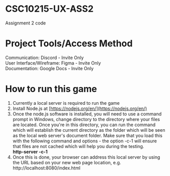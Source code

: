 # CSC10215-UX-ASS2

Assignment 2 code

# Project Tools/Access Method

Communication: Discord - Invite Only  
User Interface/Wireframe: Figma - Invite Only  
Documentation: Google Docs - Invite Only

# How to run this game

1.  Currently a local server is required to run the game
2.  Install Node.js at [https://nodejs.org/en/](https://nodejs.org/en/)
3.  Once the node.js software is installed, you will need to use a command prompt in Windows, change directory to the directory where your files are located. Once you're in this directory, you can run the command which will establish the current directory as the folder which will be seen as the local web server's document folder. Make sure that you load this with the following command and options - the option -c-1 will ensure that files are not cached which will help you during the testing.<br> **http-server -c-1**
4.  Once this is done, your browser can address this local server by using the URL based on your new web page location, e.g. <br> http://localhost:8080/index.html
